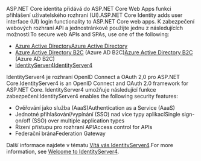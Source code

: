 <span data-ttu-id="9df91-101">ASP.NET Core identita přidává do ASP.NET Core Web Apps funkci přihlášení uživatelského rozhraní (UI).</span><span class="sxs-lookup"><span data-stu-id="9df91-101">ASP.NET Core Identity adds user interface (UI) login functionality to ASP.NET Core web apps.</span></span> <span data-ttu-id="9df91-102">K zabezpečení webových rozhraní API a jednostránkové použijte jednu z následujících možností:</span><span class="sxs-lookup"><span data-stu-id="9df91-102">To secure web APIs and SPAs, use one of the following:</span></span>

* [<span data-ttu-id="9df91-103">Azure Active Directory</span><span class="sxs-lookup"><span data-stu-id="9df91-103">Azure Active Directory</span></span>](/azure/api-management/api-management-howto-protect-backend-with-aad)
* <span data-ttu-id="9df91-104">[Azure Active Directory B2C](/azure/active-directory-b2c/active-directory-b2c-custom-rest-api-netfw) (Azure AD B2C)</span><span class="sxs-lookup"><span data-stu-id="9df91-104">[Azure Active Directory B2C](/azure/active-directory-b2c/active-directory-b2c-custom-rest-api-netfw) (Azure AD B2C)</span></span>
* [<span data-ttu-id="9df91-105">IdentityServer4</span><span class="sxs-lookup"><span data-stu-id="9df91-105">IdentityServer4</span></span>](https://identityserver.io)

<span data-ttu-id="9df91-106">IdentityServer4 je rozhraní OpenID Connect a OAuth 2,0 pro ASP.NET Core.</span><span class="sxs-lookup"><span data-stu-id="9df91-106">IdentityServer4 is an OpenID Connect and OAuth 2.0 framework for ASP.NET Core.</span></span> <span data-ttu-id="9df91-107">IdentityServer4 umožňuje následující funkce zabezpečení:</span><span class="sxs-lookup"><span data-stu-id="9df91-107">IdentityServer4 enables the following security features:</span></span>

* <span data-ttu-id="9df91-108">Ověřování jako služba (AaaS)</span><span class="sxs-lookup"><span data-stu-id="9df91-108">Authentication as a Service (AaaS)</span></span>
* <span data-ttu-id="9df91-109">Jednotné přihlašování/vypínání (SSO) nad více typy aplikací</span><span class="sxs-lookup"><span data-stu-id="9df91-109">Single sign-on/off (SSO) over multiple application types</span></span>
* <span data-ttu-id="9df91-110">Řízení přístupu pro rozhraní API</span><span class="sxs-lookup"><span data-stu-id="9df91-110">Access control for APIs</span></span>
* <span data-ttu-id="9df91-111">Federační brána</span><span class="sxs-lookup"><span data-stu-id="9df91-111">Federation Gateway</span></span>

<span data-ttu-id="9df91-112">Další informace najdete v tématu [Vítá vás IdentityServer4](https://docs.identityserver.io/en/latest/index.html).</span><span class="sxs-lookup"><span data-stu-id="9df91-112">For more information, see [Welcome to IdentityServer4](https://docs.identityserver.io/en/latest/index.html).</span></span>
